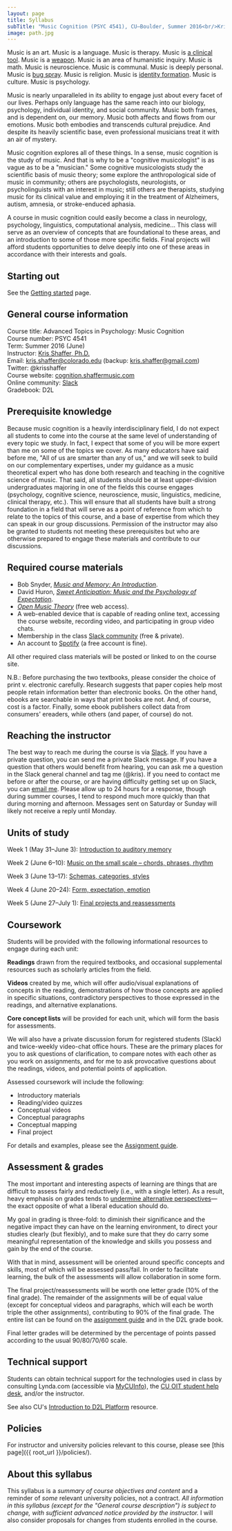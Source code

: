 ```yaml
---
layout: page
title: Syllabus
subTitle: "Music Cognition (PSYC 4541), CU–Boulder, Summer 2016<br/>Kris Shaffer, Ph.D. – instructor"
image: path.jpg
---
```


Music is an art. Music is a language. Music is therapy. Music is [a clinical tool](http://www.musictherapy.org). Music is a [weapon](https://en.wikipedia.org/wiki/Music_in_psychological_operations). Music is an area of humanistic inquiry. Music is math. Music is neuroscience. Music is communal. Music is deeply personal. Music is [bug spray](http://articles.latimes.com/2005/feb/13/entertainment/ca-musichurts13). Music is religion. Music is [identity formation](https://openlibrary.org/works/OL3505052W/Music_in_Everyday_Life). Music is culture. Music is psychology.

Music is nearly unparalleled in its ability to engage just about every facet of our lives. Perhaps only language has the same reach into our biology, psychology, individual identity, and social community. Music both frames, and is dependent on, our memory. Music both affects and flows from our emotions. Music both embodies and transcends cultural prejudice. And despite its heavily scientific base, even professional musicians treat it with an air of mystery.

Music cognition explores all of these things. In a sense, music cognition is the study of music. And that is why to be a "cognitive musicologist" is as vague as to be a "musician." Some cognitive musicologists study the scientific basis of music theory; some explore the anthropological side of music in community; others are psychologists, neurologists, or psycholinguists with an interest in music; still others are therapists, studying music for its clinical value and employing it in the treatment of Alzheimers, autism, amnesia, or stroke-enduced aphasia.

A course in music cognition could easily become a class in neurology, psychology, linguistics, computational analysis, medicine... This class will serve as an overview of concepts that are foundational to these areas, and an introduction to some of those more specific fields. Final projects will afford students opportunities to delve deeply into one of these areas in accordance with their interests and goals.

## Starting out

See the [Getting started](/introductions/) page.

## General course information

Course title: Advanced Topics in Psychology: Music Cognition  
Course number: PSYC 4541  
Term: Summer 2016 (June)  
Instructor: [Kris Shaffer, Ph.D.](http://kris.shaffermusic.com)  
Email: kris.shaffer@colorado.edu (backup: kris.shaffer@gmail.com)  
Twitter: @krisshaffer  
Course website: [cognition.shaffermusic.com](http://cognition.shaffermusic.com/)  
Online community: [Slack](https://muscog16.slack.com)  
Gradebook:  D2L

## Prerequisite knowledge

Because music cognition is a heavily interdisciplinary field, I do not expect all students to come into the course at the same level of understanding of every topic we study. In fact, I expect that some of you will be more expert than me on some of the topics we cover. As many educators have said before me, "All of us are smarter than any of us," and we will seek to build on our complementary expertises, under my guidance as a music theoretical expert who has done both research and teaching in the cognitive science of music. That said, all students should be at least upper-division undergraduates majoring in one of the fields this course engages (psychology, cognitive science, neuroscience, music, linguistics, medicine, clinical therapy, etc.). This will ensure that all students have built a strong foundation in a field that will serve as a point of reference from which to relate to the topics of this course, and a base of expertise from which they can speak in our group discussions. Permission of the instructor may also be granted to students not meeting these prerequisites but who are otherwise prepared to engage these materials and contribute to our discussions.

## Required course materials

- Bob Snyder, [*Music and Memory: An Introduction*](https://openlibrary.org/works/OL2782993W/Music_and_Memory).  
- David Huron, [*Sweet Anticipation: Music and the Psychology of Expectation*](https://openlibrary.org/works/OL5851060W/Sweet_Anticipation).  
- [*Open Music Theory*](http://www.openmusictheory.com) (free web access).  
- A web-enabled device that is capable of reading online text, accessing the course website, recording video, and participating in group video chats.    
- Membership in the class [Slack community](https://muscog16.slack.com) (free & private).  
- An account to [Spotify](http://www.spotify.com) (a free account is fine).

All other required class materials will be posted or linked to on the course site.

N.B.: Before purchasing the two textbooks, please consider the choice of print v. electronic carefully. Research suggests that paper copies help most people retain information better than electronic books. On the other hand, ebooks are searchable in ways that print books are not. And, of course, cost is a factor. Finally, some ebook publishers collect data from consumers' ereaders, while others (and paper, of course) do not.


## Reaching the instructor

The best way to reach me during the course is via [Slack](https://muscog16.slack.com). If you have a private question, you can send me a private Slack message. If you have a question that others would benefit from hearing, you can ask me a question in the Slack general channel and tag me (@kris). If you need to contact me before or after the course, or are having difficulty getting set up on Slack, you can  [email me](mailto:kris.shaffer@colorado.edu). Please allow up to 24 hours for a response, though during summer courses, I tend to respond much more quickly than that during morning and afternoon. Messages sent on Saturday or Sunday will likely not receive a reply until Monday.

## Units of study

Week 1 (May 31–June 3): [Introduction to auditory memory](/week1/)

Week 2 (June 6–10): [Music on the small scale – chords, phrases, rhythm](/week2/)

Week 3 (June 13–17): [Schemas, categories, styles](/week3/)

Week 4 (June 20–24): [Form, expectation, emotion](/week4/)

Week 5 (June 27–July 1): [Final projects and reassessments](/week5/)


## Coursework

Students will be provided with the following informational resources to engage during each unit:

**Readings** drawn from the required textbooks, and occasional supplemental resources such as scholarly articles from the field.

**Videos** created by me, which will offer audio/visual explanations of concepts in the reading, demonstrations of how those concepts are applied in specific situations, contradictory perspectives to those expressed in the readings, and alternative explanations.

**Core concept lists** will be provided for each unit, which will form the basis for assessments.

We will also have a private discussion forum for registered students (Slack) and twice-weekly video-chat office hours. These are the primary places for you to ask questions of clarification, to compare notes with each other as you work on assignments, and for me to ask provocative questions about the readings, videos, and potential points of application.

Assessed coursework will include the following:

- Introductory materials  
- Reading/video quizzes  
- Conceptual videos  
- Conceptual paragraphs  
- Conceptual mapping  
- Final project  

For details and examples, please see the [Assignment guide](/assessments/).

## Assessment & grades

The most important and interesting aspects of learning are things that are difficult to assess fairly and reductively (i.e., with a single letter). As a result, heavy emphasis on grades tends to [undermine alternative perspectives](http://www.hybridpedagogy.com/journal/syllabus-manifesto-critical-approach-classroom-culture/)—the exact opposite of what a liberal education should do.

My goal in grading is three-fold: to diminish their significance and the negative impact they can have on the learning environment, to direct your studies clearly (but flexibly), and to make sure that they do carry some meaningful representation of the knowledge and skills you possess and gain by the end of the course.

With that in mind, assessment will be oriented around specific concepts and skills, most of which will be assessed pass/fail. In order to facilitate learning, the bulk of the assessments will allow collaboration in some form.

The final project/reassessments will be worth one letter grade (10% of the final grade). The remainder of the assignments will be of equal value (except for conceptual videos and paragraphs, which will each be worth triple the other assignments), contributing to 90% of the final grade. The entire list can be found on the [assignment guide](/assessments/) and in the D2L grade book.

Final letter grades will be determined by the percentage of points passed according to the usual 90/80/70/60 scale.


## Technical support

Students can obtain technical support for the technologies used in class by consulting Lynda.com (accessible via [MyCUInfo](https://fedauth.colorado.edu/idp/Authn/UserPassword)), the [CU OIT student help desk](http://www.colorado.edu/oit/support-training/it-service-center), and/or the instructor.

See also CU's [Introduction to D2L Platform](http://www.colorado.edu/oit/services/teaching-learning-tools/desire2learn-d2l/help/getting-started/introduction-d2l) resource.

## Policies

For instructor and university policies relevant to this course, please see [this page]({{ root_url }}/policies/).

## About this syllabus

This syllabus is a *summary of course objectives and content* and a reminder of *some* relevant university policies, not a contract. *All information in this syllabus (except for the "General course description") is subject to change, with sufficient advanced notice provided by the instructor.* I will also consider proposals for changes from students enrolled in the course.
